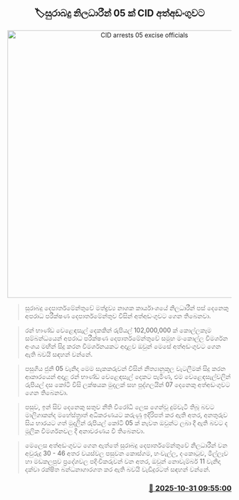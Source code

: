 <p align='center'><b><h2 align='center' title='CID arrests 05 excise officials'>🏷සුරාබදු නිලධාරීන් 05 ක් CID අත්අඩංගුවට</h2></b></p>
<p align='center'><img src='https://helakuru.sgp1.cdn.digitaloceanspaces.com/esana/images/lib/arrested2[1].jpg' width='600' alt='CID arrests 05 excise officials'></p>

> සුරාබදු දෙපාර්තමේන්තුවේ මත්ද්‍රව්‍ය නාශක කාර්යාංශයේ නිලධාරීන් පස් දෙනෙකු අපරාධ පරීක්ෂණ දෙපාර්තමේන්තුව විසින් අත්අඩංගුවට ගෙන තිබෙනවා.

> රන් භාණ්ඩ වෙළෙඳසැල් දෙකකින් රුපියල් 102,000,000 ක් කොල්ලකෑම සම්බන්ධයෙන් අපරාධ පරීක්ෂණ දෙපාර්තමේන්තුවේ සමූහ මංකොල්ල විමර්ශන අංශය මඟින් සිදු කරන විමර්ශනයකට අදාළව ඔවුන් මෙසේ අත්අඩංගුවට ගෙන ඇති බවයි සඳහන් වන්නේ.

> පසුගිය ජුනි 05 වැනිදා මෙම සැකකරුවන් විසින් නීත්‍යානුකූල වැටලීමක් සිදු කරන ආකාරයෙන් අදාළ රන් භාණ්ඩ වෙළෙඳසැල් දෙකට පැමිණ, එම වෙළෙඳසැල්වලින් රුපියල් දස කෝටි විසි ලක්ෂයක මුදලක් සහ පුද්ගලයින් 07 දෙනෙකු අත්අඩංගුවට ගෙන තිබෙනවා.

> පසුව, ඉන් සිව් දෙනෙකු සතුව නීති විරෝධී ලෙස ගෙන්වූ දුම්වැටි තිබූ බවට මාලිගාකන්ද මහේස්ත්‍රාත් අධිකරණයට කරුණු ඉදිරිපත් කර ඇති අතර, අනතුරුව සිය භාරයට ගත් මුදලින් රුපියල් කෝටි 05 ක් නැවත ඔවුන්ට ලබා දී ඇති බවට ද මූලික විමර්ශනවල දී අනාවරණය වී තිබෙනවා.

> මෙලෙස අත්අඩංගුවට ගෙන ඇත්තේ සුරාබදු දෙපාර්තමේන්තුවේ නිලධාරීන් වන අවුරුදු 30 - 46 අතර වයස්වල පසුවන කොස්ගම, හංවැල්ල, දංකොටුව, මිල්ලෑව හා මඩකලපුව ප්‍රදේශවල පදිංචිකරුවන් වන අතර, ඔවුන් නොවැම්බර් 11 වැනිදා දක්වා රක්ෂිත බන්ධනාගාරගත කර ඇති බවයි වැඩිදුරටත් සඳහන් වන්නේ.



<h3 align='right'><a href='https://www.helakuru.lk/esana/p/114957/'>📅 2025-10-31 09:55:00</a></h3>
